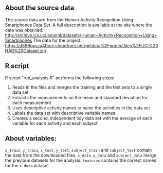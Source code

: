 ## About the source data
The source data are from the Human Activity Recognition Using Smartphones Data Set. A full description is available at the site where the data was obtained:
http://archive.ics.uci.edu/ml/datasets/Human+Activity+Recognition+Using+Smartphones
The data for the project: https://d396qusza40orc.cloudfront.net/getdata%2Fprojectfiles%2FUCI%20HAR%20Dataset.zip 

## R script
R script "run_analysis.R" performs the following steps:   
1. Reads in the files and merges the training and the test sets to a single data set.    
2. Extracts the measurements on the mean and standard deviation for each measurement     
3. Uses descriptive activity names to name the activities in the data set   
4. Labels the data set with descriptive variable names   
5. Creates a second, independent tidy data set with the average of each variable for each activity and each subject   

## About variables:   
`x_train`, `y_train`, `x_test`, `y_test`, `subject_train` and `subject_test` contain the data from the downloaded files.
`x_data`, `y_data` and `subject_data` merge the previous datasets for the analysis.
`features` contains the correct names for the `x_data` dataset
